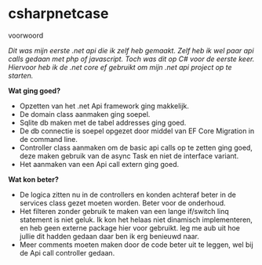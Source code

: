 # csharpnetcase

voorwoord

*Dit was mijn eerste .net api die ik zelf heb gemaakt. Zelf heb ik wel paar api calls gedaan met php of javascript. Toch was dit op C# voor de eerste keer. Hiervoor heb ik de .net core ef gebruikt om mijn .net api project op te starten.*

**Wat ging goed?**

- Opzetten van het .net Api framework ging makkelijk.
- De domain class aanmaken ging soepel.
- Sqlite db maken met de tabel addresses ging goed.
- De db connectie is soepel opgezet door middel van EF Core Migration in de command line.
- Controller class aanmaken om de basic api calls op te zetten ging goed, deze maken gebruik van de async Task<Action result> en niet de interface variant.
- Het aanmaken van een Api call extern ging goed.

**Wat kon beter?**

- De logica zitten nu in de controllers en konden achteraf beter in de services class gezet moeten worden. Beter voor de onderhoud.
- Het filteren zonder gebruik te maken van een lange if/switch linq statement is niet geluk. Ik kon het helaas niet dinamisch implementeren, en heb geen externe package hier voor gebruikt. leg me aub uit hoe jullie dit hadden gedaan daar ben ik erg benieuwd naar.
- Meer comments moeten maken door de code beter uit te leggen, wel bij de Api call controller gedaan.



